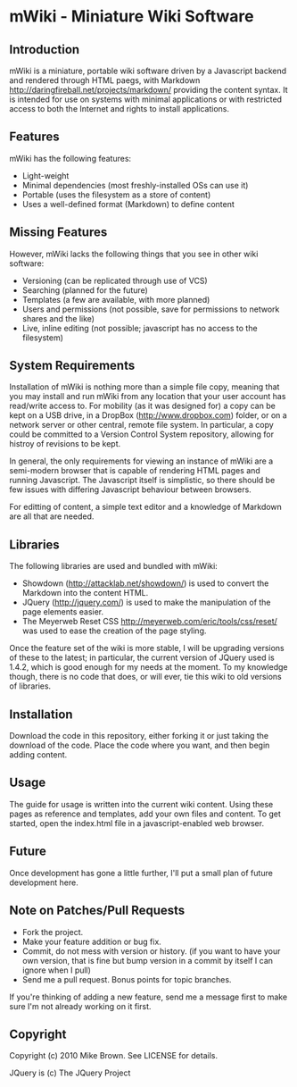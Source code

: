 mWiki - Miniature Wiki Software
===============================

Introduction
------------

mWiki is a miniature, portable wiki software driven by a Javascript backend and rendered through
HTML paegs, with Markdown <http://daringfireball.net/projects/markdown/> providing the content
syntax. It is intended for use on systems with minimal applications or with restricted access to
both the Internet and rights to install applications.

Features
--------

mWiki has the following features:

* Light-weight
* Minimal dependencies (most freshly-installed OSs can use it)
* Portable (uses the filesystem as a store of content)
* Uses a well-defined format (Markdown) to define content

Missing Features
----------------

However, mWiki lacks the following things that you see in other wiki software:

* Versioning (can be replicated through use of VCS)
* Searching (planned for the future)
* Templates (a few are available, with more planned)
* Users and permissions (not possible, save for permissions to network shares and the like)
* Live, inline editing (not possible; javascript has no access to the filesystem)

System Requirements
-------------------

Installation of mWiki is nothing more than a simple file copy, meaning that you may install and run
mWiki from any location that your user account has read/write access to. For mobility (as it was
designed for) a copy can be kept on a USB drive, in a DropBox (http://www.dropbox.com) folder, or on
a network server or other central, remote file system. In particular, a copy could be committed to a
Version Control System repository, allowing for histroy of revisions to be kept.

In general, the only requirements for viewing an instance of mWiki are a semi-modern browser that is
capable of rendering HTML pages and running Javascript. The Javascript itself is simplistic, so
there should be few issues with differing Javascript behaviour between browsers.

For editting of content, a simple text editor and a knowledge of Markdown are all that are needed.

Libraries
---------

The following libraries are used and bundled with mWiki:

* Showdown (http://attacklab.net/showdown/) is used to convert the Markdown into the content HTML.
* JQuery (http://jquery.com/) is used to make the manipulation of the page elements easier.
* The Meyerweb Reset CSS <http://meyerweb.com/eric/tools/css/reset/> was used to ease the creation
  of the page styling.

Once the feature set of the wiki is more stable, I will be upgrading versions of these to the
latest; in particular, the current version of JQuery used is 1.4.2, which is good enough for my
needs at the moment. To my knowledge though, there is no code that does, or will ever, tie this wiki
to old versions of libraries.

Installation
------------

Download the code in this repository, either forking it or just taking the download of the code.
Place the code where you want, and then begin adding content.

Usage
-----

The guide for usage is written into the current wiki content. Using these pages as reference and
templates, add your own files and content. To get started, open the index.html file in a
javascript-enabled web browser.

Future
------

Once development has gone a little further, I'll put a small plan of future development here.

Note on Patches/Pull Requests
-----------------------------

* Fork the project.
* Make your feature addition or bug fix.
* Commit, do not mess with version or history.
  (if you want to have your own version, that is fine but bump version in a commit by itself I can
  ignore when I pull)
* Send me a pull request. Bonus points for topic branches.

If you're thinking of adding a new feature, send me a message first to make sure I'm not already
working on it first.

Copyright
---------

Copyright (c) 2010 Mike Brown. See LICENSE for details.

JQuery is (c) The JQuery Project
